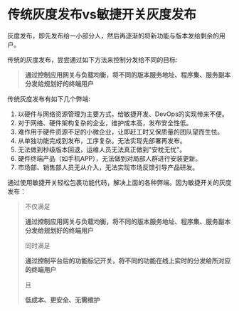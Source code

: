 # 传统灰度发布vs敏捷开关灰度发布

灰度发布，即先发布给一小部分人，然后再逐渐的将新功能与版本发给剩余的用户。

传统的灰度发布，尝尝通过如下方法来控制分发给不同的目标:

> **通过控制应用网关与负载均衡，将不同的版本服务地址、程序集、服务副本分发给规划好的终端用户**

传统灰度发布有如下几个弊端:

1. 以硬件与网络资源管理为主要方式，给敏捷开发、DevOps的实现带来不便。
2. 对于网络、硬件架构复杂的企业，维护成本高，发布安全性低。
3. 难作用于硬件资源不足的小微企业，让即赶工时又保质量的团队望而生怯。
4. 从单独功能完成到发布，工序复杂。无法实现先部署再发布。
5. 无法做到秒级版本回退，运维人员无法真正做到"安枕无忧"。
6. 硬件终端产品（如手机APP），无法做到对局部人群进行安装更新。
7. 市场部、销售部人员无从介入，无法实现市场反馈引导产品研发。

通过使用敏捷开关轻松包裹功能代码，解决上面的各种弊端。因为敏捷开关的灰度发布：

> 不仅满足
>
> **通过控制应用网关与负载均衡，将不同的版本服务地址、程序集、服务副本分发给规划好的终端用户**
>
> 同时满足
>
> **通过控制平台后的功能标记开关，将不同的功能在线上实时的分发给所对应的终端用户**
>
> 且
>
> **低成本、更安全、无需维护**



